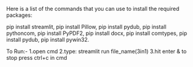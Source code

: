 Here is a list of the commands that you can use to install the required packages:

pip install streamlit,
pip install Pillow,
pip install pydub,
pip install pythoncom,
pip install PyPDF2,
pip install docx,
pip install comtypes,
pip install pydub,
pip install pywin32.

To Run:-
1.open cmd
2.type: streamlit run file_name(3in1)
3.hit enter & to stop press ctrl+c in cmd

